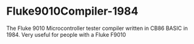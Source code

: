 # Fluke9010Compiler-1984
The Fluke 9010 Microcontroller tester compiler written in CB86 BASIC in 1984. Very useful for people with a Fluke F9010
